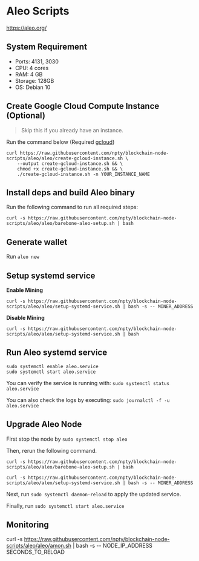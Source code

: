 # Aleo Scripts

https://aleo.org/

## System Requirement

- Ports: 4131, 3030
- CPU: 4 cores
- RAM: 4 GB
- Storage: 128GB
- OS: Debian 10

## Create Google Cloud Compute Instance (Optional)

> Skip this if you already have an instance.

Run the command below (Required [gcloud](https://cloud.google.com/sdk/docs/quickstart))

```
curl https://raw.githubusercontent.com/npty/blockchain-node-scripts/aleo/aleo/create-gcloud-instance.sh \
    --output create-gcloud-instance.sh && \
    chmod +x create-gcloud-instance.sh && \
    ./create-gcloud-instance.sh -n YOUR_INSTANCE_NAME
```

## Install deps and build Aleo binary

Run the following command to run all required steps:

`curl -s https://raw.githubusercontent.com/npty/blockchain-node-scripts/aleo/aleo/barebone-aleo-setup.sh | bash`

## Generate wallet

Run `aleo new`

## Setup systemd service

**Enable Mining**

`curl -s https://raw.githubusercontent.com/npty/blockchain-node-scripts/aleo/aleo/setup-systemd-service.sh | bash -s -- MINER_ADDRESS`

**Disable Mining**

`curl -s https://raw.githubusercontent.com/npty/blockchain-node-scripts/aleo/aleo/setup-systemd-service.sh | bash`

## Run Aleo systemd service

```
sudo systemctl enable aleo.service
sudo systemctl start aleo.service
```

You can verify the service is running with:
`sudo systemctl status aleo.service`

You can also check the logs by executing:
`sudo journalctl -f -u aleo.service`

## Upgrade Aleo Node

First stop the node by `sudo systemctl stop aleo`

Then, rerun the following command.

`curl -s https://raw.githubusercontent.com/npty/blockchain-node-scripts/aleo/aleo/barebone-aleo-setup.sh | bash`

`curl -s https://raw.githubusercontent.com/npty/blockchain-node-scripts/aleo/aleo/setup-systemd-service.sh | bash -s -- MINER_ADDRESS`

Next, run `sudo systemctl daemon-reload` to apply the updated service.

Finally, run `sudo systemctl start aleo.service`

## Monitoring

curl -s https://raw.githubusercontent.com/npty/blockchain-node-scripts/aleo/aleo/amon.sh | bash -s -- NODE_IP_ADDRESS SECONDS_TO_RELOAD
